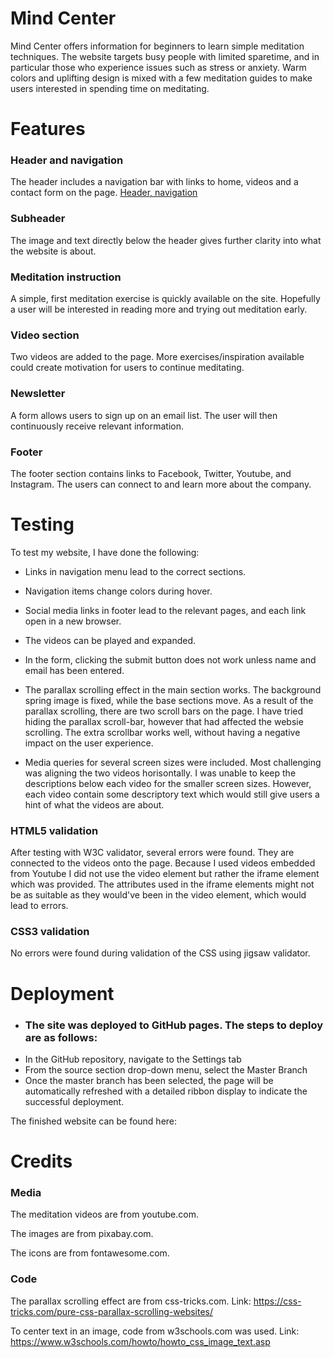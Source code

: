 # Mind Center    

Mind Center offers information for beginners to learn simple meditation techniques. The website targets busy people with limited sparetime, and in particular those who experience issues such as stress or anxiety. Warm colors and uplifting design is mixed with a few meditation guides to make users interested in spending time on meditating. 

# Features  

### Header and navigation

The header includes a navigation bar with links to home, videos and a contact form on the page.
[Header, navigation](header,nav.jpg)


### Subheader

The image and text directly below the header gives further clarity into what the website is about.

### Meditation instruction

A simple, first meditation exercise is quickly available on the site. Hopefully a user will be interested in reading more and trying out meditation early. 

### Video section

Two videos are added to the page. More exercises/inspiration available could create motivation for users to continue meditating.

### Newsletter

A form allows users to sign up on an email list. The user will then continuously receive relevant information. 

### Footer

The footer section contains links to Facebook, Twitter, Youtube, and Instagram. The users can connect to and learn more about the company. 


# Testing

To test my website, I have done the following:

- Links in navigation menu lead to the correct sections.

- Navigation items change colors during hover.

- Social media links in footer lead to the relevant pages, and each link open in a new browser.

- The videos can be played and expanded. 

- In the form, clicking the submit button does not work unless name and email has been entered. 

- The parallax scrolling effect in the main section works. The background spring image is fixed, while the base sections move. As a result of the parallax scrolling, there are two scroll bars on the page. I have tried hiding the parallax scroll-bar, however that had affected the websie scrolling. The extra scrollbar works well, without having a negative impact on the user experience. 

- Media queries for several screen sizes were included. Most challenging was aligning the two videos horisontally. I was unable to keep the descriptions below each video for the smaller screen sizes. However, each video contain some descriptory text which would still give users a hint of what the videos are about. 

### HTML5 validation

After testing with W3C validator, several errors were found. They are connected to the videos onto the page. Because I used videos embedded from Youtube I did not use the video element but rather the iframe element which was provided. The attributes used in the iframe elements might not be as suitable as they would've been in the video element, which would lead to errors. 

### CSS3 validation

No errors were found during validation of the CSS using jigsaw validator.

# Deployment

- ### The site was deployed to GitHub pages. The steps to deploy are as follows:
* In the GitHub repository, navigate to the Settings tab
* From the source section drop-down menu, select the Master Branch
* Once the master branch has been selected, the page will be automatically refreshed with a detailed ribbon display to indicate the successful deployment.

The finished website can be found here: 


# Credits

### Media

The meditation videos are from youtube.com. 

The images are from pixabay.com. 

The icons are from fontawesome.com.

### Code

The parallax scrolling effect are from css-tricks.com. Link: https://css-tricks.com/pure-css-parallax-scrolling-websites/

To center text in an image, code from w3schools.com was used. Link: https://www.w3schools.com/howto/howto_css_image_text.asp
